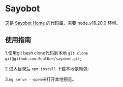 # Sayobot

这是 [Sayobot Home](https://osu.sayobot.cn/) 的代码库，需要 node_v16.20.0 环境。

## 使用指南

1.使用git bash clone代码到本地 `git clone git@github.com:SoulDee/sayobot.git`;

2.进入目录后 `npm install` 下载本地依赖包;

3.`ng serve --open`来打开本地预览。
